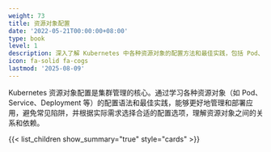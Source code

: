 ```yaml
---
weight: 73
title: 资源对象配置
date: '2022-05-21T00:00:00+08:00'
type: book
level: 1
description: 深入了解 Kubernetes 中各种资源对象的配置方法和最佳实践，包括 Pod、Service、Deployment 等核心资源的详细配置指南。
icon: fa-solid fa-cogs
lastmod: '2025-08-09'
---
```


Kubernetes 资源对象配置是集群管理的核心。通过学习各种资源对象（如 Pod、Service、Deployment 等）的配置语法和最佳实践，能够更好地管理和部署应用，避免常见陷阱，并根据实际需求选择合适的配置选项，理解资源对象之间的关系和依赖。

{{< list_children show_summary="true" style="cards" >}}
